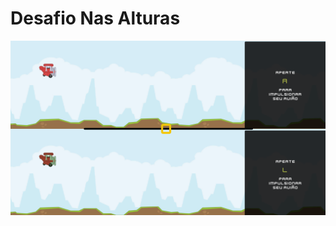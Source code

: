 # Desafio Nas Alturas

<img src="https://github.com/juliano-soares/Unity-Desafio-Nas-Alturas/blob/main/.github/Desafio%20nas%20alturas.PNG" />

